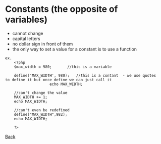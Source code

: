 # Constants (the opposite of variables) 

- cannot change
- capital letters
- no dollar sign in front of them
- the only way to set a value for a constant is to use a function

```
ex.
	<?php
	$max_width = 980;		//this is a variable

	define('MAX_WIDTH', 980);	//this is a contant  - we use quotes to define it but once define we can just call it
					echo MAX_WIDTH;

	//can't change the value
	MAX_WIDTH += 1;
	echo MAX_WIDTH;

	//can't even be redefined
	define("MAX_WIDTH",982);
	echo MAX_WIDTH;

	?>
```


[Back](https://github.com/stefan22/phpIntro)
